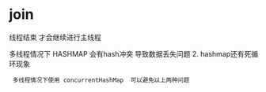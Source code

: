 # join 
  线程结束  才会继续进行主线程
  
  
  多线程情况下  HASHMAP  会有hash冲突 导致数据丢失问题
                         2.  hashmap还有死循环现象
                         
     多线程情况下使用 concurrentHashMap  可以避免以上两种问题   